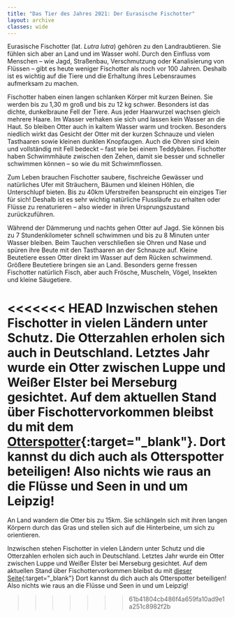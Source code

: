 ```yaml
---
title: "Das Tier des Jahres 2021: Der Eurasische Fischotter"
layout: archive
classes: wide
---
```

Eurasische Fischotter (lat. *Lutra lutra*) gehören zu den Landraubtieren. Sie fühlen sich aber an Land und im Wasser wohl. Durch den Einfluss vom Menschen – wie Jagd, Straßenbau, Verschmutzung oder Kanalisierung von Flüssen – gibt es heute weniger Fischotter als noch vor 100 Jahren. Deshalb ist es wichtig auf die Tiere und die Erhaltung ihres Lebensraumes aufmerksam zu machen.

Fischotter haben einen langen schlanken Körper mit kurzen Beinen. Sie werden bis zu 1,30 m groß und bis zu 12 kg schwer. Besonders ist das dichte, dunkelbraune Fell der Tiere. Aus jeder Haarwurzel wachsen gleich mehrere Haare. Im Wasser verhaken sie sich und lassen kein Wasser an die Haut. So bleiben Otter auch in kaltem Wasser warm und trocken. Besonders niedlich wirkt das Gesicht der Otter mit der kurzen Schnauze und vielen Tasthaaren sowie kleinen dunklen Knopfaugen. Auch die Ohren sind klein und vollständig mit Fell bedeckt – fast wie bei einem Teddybären. Fischotter haben Schwimmhäute zwischen den Zehen, damit sie besser und schneller schwimmen können – so wie du mit Schwimmflossen.

Zum Leben brauchen Fischotter saubere, fischreiche Gewässer und natürliches Ufer mit Sträuchern, Bäumen und kleinen Höhlen, die Unterschlupf bieten. Bis zu 40km Uferstreifen beansprucht ein einziges Tier für sich! Deshalb ist es sehr wichtig natürliche Flussläufe zu erhalten oder Flüsse zu renaturieren – also wieder in ihren Ursprungszustand zurückzuführen.

Während der Dämmerung und nachts gehen Otter auf Jagd. Sie können bis zu 7 Stundenkilometer schnell schwimmen und bis zu 8 Minuten unter Wasser bleiben. Beim Tauchen verschließen sie Ohren und Nase und spüren ihre Beute mit den Tasthaaren an der Schnauze auf. Kleine Beutetiere essen Otter direkt im Wasser auf dem Rücken schwimmend. Größere Beutetiere bringen sie an Land. Besonders gerne fressen Fischotter natürlich Fisch, aber auch Frösche, Muscheln, Vögel, Insekten und kleine Säugetiere.

<<<<<<< HEAD
Inzwischen stehen Fischotter in vielen Ländern unter Schutz. Die Otterzahlen erholen sich auch in Deutschland. Letztes Jahr wurde ein Otter zwischen Luppe und Weißer Elster bei Merseburg gesichtet. Auf dem aktuellen Stand über Fischottervorkommen bleibst du mit dem [Otterspotter](https://www.otterspotter.de/uber-otterspotter){:target="_blank"}. Dort kannst du dich auch als Otterspotter beteiligen! Also nichts wie raus an die Flüsse und Seen in und um Leipzig!
=======
An Land wandern die Otter bis zu 15km. Sie schlängeln sich mit ihren langen Körpern durch das Gras und stellen sich auf die Hinterbeine, um sich zu orientieren.

Inzwischen stehen Fischotter in vielen Ländern unter Schutz und die Otterzahlen erholen sich auch in Deutschland. Letztes Jahr wurde ein Otter zwischen Luppe und Weißer Elster bei Merseburg gesichtet. Auf dem aktuellen Stand über Fischottervorkommen bleibst du mit [dieser Seite](https://www.otterspotter.de/uber-otterspotter){:target="_blank"} Dort kannst du dich auch als Otterspotter beteiligen! Also nichts wie raus an die Flüsse und Seen in und um Leipzig!
>>>>>>> 61b41804cb486f4a659fa10ad9e1a251c8982f2b
